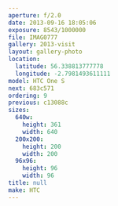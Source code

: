 ```yaml
---
aperture: f/2.0
date: 2013-09-16 18:05:06
exposure: 8543/1000000
file: IMAG0777
gallery: 2013-visit
layout: gallery-photo
location:
  latitude: 56.338813777778
  longitude: -2.7981493611111
model: HTC One S
next: 683c571
ordering: 9
previous: c13088c
sizes:
  640w:
    height: 361
    width: 640
  200x200:
    height: 200
    width: 200
  96x96:
    height: 96
    width: 96
title: null
make: HTC
---
```

